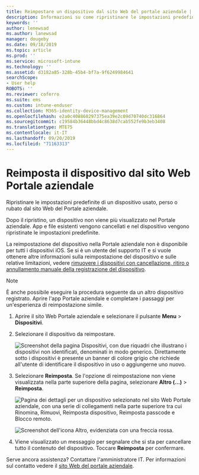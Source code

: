 ```yaml
---
title: Reimpostare un dispositivo dal sito Web del portale aziendale | Documentazione Microsoft
description: Informazioni su come ripristinare le impostazioni predefinite del dispositivo dal sito Web del Portale aziendale.
keywords: ''
author: lenewsad
ms.author: lanewsad
manager: dougeby
ms.date: 09/18/2019
ms.topic: article
ms.prod: ''
ms.service: microsoft-intune
ms.technology: ''
ms.assetid: d3182a85-328b-45b4-bf7a-9f6249984641
searchScope:
- User help
ROBOTS: ''
ms.reviewer: coferro
ms.suite: ems
ms.custom: intune-enduser
ms.collection: M365-identity-device-management
ms.openlocfilehash: e2a0c408868297375ea39e2c09d70740dc316864
ms.sourcegitcommit: c19584b36448bbd4c8638d7cab552fe9b3eb3408
ms.translationtype: MTE75
ms.contentlocale: it-IT
ms.lasthandoff: 09/20/2019
ms.locfileid: "71163313"
---
```

# <a name="reset-device-from-company-portal-website"></a>Reimposta il dispositivo dal sito Web Portale aziendale

Ripristinare le impostazioni predefinite di un dispositivo usato, perso o rubato dal sito Web del Portale aziendale.  

Dopo il ripristino, un dispositivo non viene più visualizzato nel Portale aziendale. App e file esistenti vengono cancellati e nel dispositivo vengono ripristinate le impostazioni predefinite. 

La reimpostazione del dispositivo nella Portale aziendale non è disponibile per tutti i dispositivi iOS. Se si è un utente del supporto IT e si vuole ottenere altre informazioni sulla reimpostazione del dispositivo e sulle relative limitazioni, vedere [rimuovere i dispositivi con cancellazione, ritiro o annullamento manuale della registrazione del dispositivo](https://docs.microsoft.com/intune/devices-wipe).  

> [!Note]
> È anche possibile eseguire la procedura seguente da un altro dispositivo registrato. Aprire l'app Portale aziendale e completare i passaggi per un'esperienza di reimpostazione simile. 

1. Aprire il sito Web Portale aziendale e selezionare il pulsante __Menu__ > __Dispositivi__.  

2. Selezionare il dispositivo da reimpostare.

    ![Screenshot della pagina Dispositivi, con due riquadri che illustrano i dispositivi non identificati, denominati in modo generico. Direttamente sotto i dispositivi è presente un banner di colore grigio che richiede all'utente di identificare il dispositivo in uso o aggiungerne uno nuovo.](./media/rename-reset-device-step2-1808.png)  

3. Selezionare **Reimposta**. Se l'opzione di reimpostazione non viene visualizzata nella parte superiore della pagina, selezionare **Altro (...)**  > **Reimposta**.  

     ![Pagina dei dettagli per un dispositivo selezionato nel sito Web Portale aziendale, con una serie di collegamenti nella parte superiore tra cui Rinomina, Rimuovi, Reimposta dispositivo, Reimposta passcode e Blocco remoto. ](./media/rename-reset-device-1808.png)  

    ![Screenshot dell'icona Altro, evidenziata con una freccia rossa.](./media/rename-reset-device-step3-more-1808.png)  

4. Viene visualizzato un messaggio per segnalare che si sta per cancellare tutto il contenuto del dispositivo. Toccare **Reimposta** per confermare.  

Serve ancora assistenza? Contattare l'amministratore IT. Per informazioni sul contatto vedere il [sito Web del portale aziendale](https://go.microsoft.com/fwlink/?linkid=2010980).
